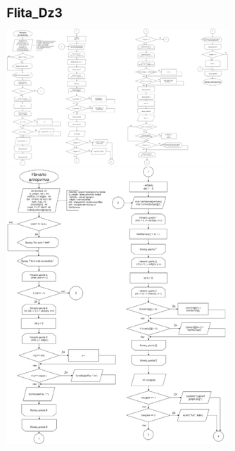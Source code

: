 # Flita_Dz3

![Структурна схема:](https://github.com/beplop/Flita_Dz3/blob/main/struct%20scheme.png)
![Структурна схема:](https://github.com/beplop/Flita_Dz3/blob/main/struct%20scheme1.png)
